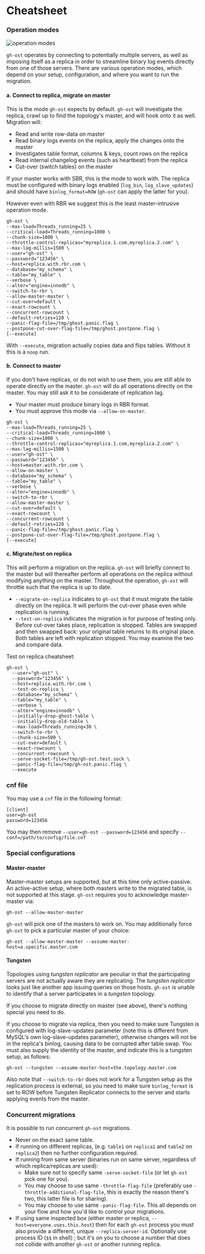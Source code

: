 # Cheatsheet

### Operation modes

![operation modes](images/gh-ost-operation-modes.png)


`gh-ost` operates by connecting to potentially multiple servers, as well as imposing itself as a replica in order to streamline binary log events directly from one of those servers. There are various operation modes, which depend on your setup, configuration, and where you want to run the migration.

#### a. Connect to replica, migrate on master

This is the mode `gh-ost` expects by default. `gh-ost` will investigate the replica, crawl up to find the topology's master, and will hook onto it as well. Migration will:

- Read and write row-data on master
- Read binary logs events on the replica, apply the changes onto the master
- Investigates table format, columns & keys, count rows on the replica
- Read internal changelog events (such as heartbeat) from the replica
- Cut-over (switch tables) on the master

If your master works with SBR, this is the mode to work with. The replica must be configured with binary logs enabled (`log_bin`, `log_slave_updates`) and should have `binlog_format=ROW` (`gh-ost` can apply the latter for you).

However even with RBR we suggest this is the least master-intrusive operation mode.

```shell
gh-ost \
--max-load=Threads_running=25 \
--critical-load=Threads_running=1000 \
--chunk-size=1000 \
--throttle-control-replicas="myreplica.1.com,myreplica.2.com" \
--max-lag-millis=1500 \
--user="gh-ost" \
--password="123456" \
--host=replica.with.rbr.com \
--database="my_schema" \
--table="my_table" \
--verbose \
--alter="engine=innodb" \
--switch-to-rbr \
--allow-master-master \
--cut-over=default \
--exact-rowcount \
--concurrent-rowcount \
--default-retries=120 \
--panic-flag-file=/tmp/ghost.panic.flag \
--postpone-cut-over-flag-file=/tmp/ghost.postpone.flag \
[--execute]
```

With `--execute`, migration actually copies data and flips tables. Without it this is a `noop` run.


#### b. Connect to master

If you don't have replicas, or do not wish to use them, you are still able to operate directly on the master. `gh-ost` will do all operations directly on the master. You may still ask it to be considerate of replication lag.

- Your master must produce binary logs in RBR format.
- You must approve this mode via `--allow-on-master`.

```shell
gh-ost \
--max-load=Threads_running=25 \
--critical-load=Threads_running=1000 \
--chunk-size=1000 \
--throttle-control-replicas="myreplica.1.com,myreplica.2.com" \
--max-lag-millis=1500 \
--user="gh-ost" \
--password="123456" \
--host=master.with.rbr.com \
--allow-on-master \
--database="my_schema" \
--table="my_table" \
--verbose \
--alter="engine=innodb" \
--switch-to-rbr \
--allow-master-master \
--cut-over=default \
--exact-rowcount \
--concurrent-rowcount \
--default-retries=120 \
--panic-flag-file=/tmp/ghost.panic.flag \
--postpone-cut-over-flag-file=/tmp/ghost.postpone.flag \
[--execute]
```

#### c. Migrate/test on replica

This will perform a migration on the replica. `gh-ost` will briefly connect to the master but will thereafter perform all operations on the replica without modifying anything on the master.
Throughout the operation, `gh-ost` will throttle such that the replica is up to date.

- `--migrate-on-replica` indicates to `gh-ost` that it must migrate the table directly on the replica. It will perform the cut-over phase even while replication is running.
- `--test-on-replica` indicates the migration is for purpose of testing only. Before cut-over takes place, replication is stopped. Tables are swapped and then swapped back: your original table returns to its original place.
Both tables are left with replication stopped. You may examine the two and compare data.

Test on replica cheatsheet:
```shell
gh-ost \
  --user="gh-ost" \
  --password="123456" \
  --host=replica.with.rbr.com \
  --test-on-replica \
  --database="my_schema" \
  --table="my_table" \
  --verbose \
  --alter="engine=innodb" \
  --initially-drop-ghost-table \
  --initially-drop-old-table \
  --max-load=Threads_running=30 \
  --switch-to-rbr \
  --chunk-size=500 \
  --cut-over=default \
  --exact-rowcount \
  --concurrent-rowcount \
  --serve-socket-file=/tmp/gh-ost.test.sock \
  --panic-flag-file=/tmp/gh-ost.panic.flag \
  --execute
```

### cnf file

You may use a `cnf` file in the following format:

```
[client]
user=gh-ost
password=123456
```

You may then remove `--user=gh-ost --password=123456` and specify `--conf=/path/to/config/file.cnf`


### Special configurations

#### Master-master

Master-master setups are supported, but at this time only active-passive. An active-active setup, where both masters write to the migrated table, is not supported at this stage. `gh-ost` requires you to acknowledge master-master via:

```
gh-ost --allow-master-master
```

`gh-ost` will pick one of the masters to work on. You may additionally force `gh-ost` to pick a particular master of your choice:

```
gh-ost --allow-master-master --assume-master-host=a.specific.master.com
```

#### Tungsten

Topologies using _tungsten replicator_ are peculiar in that the participating servers are not actually aware they are replicating. The _tungsten replicator_ looks just like another app issuing queries on those hosts. `gh-ost` is unable to identify that a server participates in a _tungsten_ topology.

If you choose to migrate directly on master (see above), there's nothing special you need to do.

If you choose to migrate via replica, then you need to make sure Tungsten is configured with log-slave-updates parameter (note this is different from MySQL's own log-slave-updates parameter), otherwise changes will not be in the replica's binlog, causing data to be corrupted after table swap. You must also supply the identity of the master, and indicate this is a tungsten setup, as follows:

```
gh-ost --tungsten --assume-master-host=the.topology.master.com
```

Also note that `--switch-to-rbr` does not work for a Tungsten setup as the replication process is external, so you need to make sure `binlog_format` is set to ROW before Tungsten Replicator connects to the server and starts applying events from the master.

### Concurrent migrations

It is possible to run concurrent `gh-ost` migrations.

- Never on the exact same table.
- If running on different replicas, (e.g. `table1` on `replica1` and `table2` on `replica2`) then no further configuration required.
- If running from same server (binaries run on same server, regardless of which replica/replicas are used):
  - Make sure not to specify same `-serve-socket-file` (or let `gh-ost` pick one for you).
  - You may choose to use same `-throttle-flag-file` (preferably use `-throttle-additional-flag-file`, this is exactly the reason there's two, this latter file is for sharing).
  - You may choose to use same `-panic-flag-file`. This all depends on your flow and how you'd like to control your migrations.
- If using same inspected box (either master or replica, `--host=everyone.uses.this.host`) then for each `gh-ost` process you must also provide a different, unique `--replica-server-id`. Optionally use process ID (`$$` in shell) ; but it's on you to choose a number that does not collide with another `gh-ost` or another running replica.
